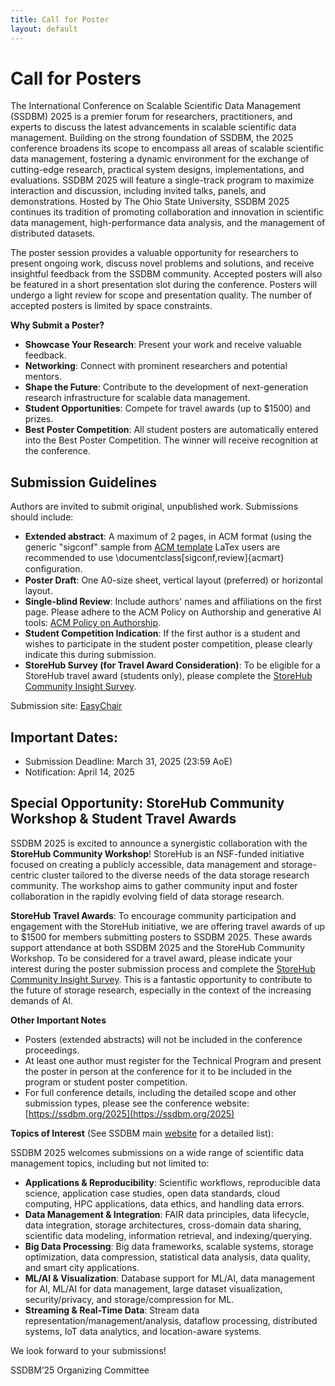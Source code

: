 ```yaml
---
title: Call for Poster
layout: default
---
```


# Call for Posters

The International Conference on Scalable Scientific Data Management (SSDBM) 2025 is a premier forum for researchers, practitioners, and experts to discuss the latest advancements in scalable scientific data management.  Building on the strong foundation of SSDBM, the 2025 conference broadens its scope to encompass all areas of scalable scientific data management, fostering a dynamic environment for the exchange of cutting-edge research, practical system designs, implementations, and evaluations.  SSDBM 2025 will feature a single-track program to maximize interaction and discussion, including invited talks, panels, and demonstrations.  Hosted by The Ohio State University, SSDBM 2025 continues its tradition of promoting collaboration and innovation in scientific data management, high-performance data analysis, and the management of distributed datasets.

The poster session provides a valuable opportunity for researchers to present ongoing work, discuss novel problems and solutions, and receive insightful feedback from the SSDBM community.  Accepted posters will also be featured in a short presentation slot during the conference.  Posters will undergo a light review for scope and presentation quality.  The number of accepted posters is limited by space constraints.

**Why Submit a Poster?**
- **Showcase Your Research**: Present your work and receive valuable feedback.
- **Networking**: Connect with prominent researchers and potential mentors.
- **Shape the Future**: Contribute to the development of next-generation research infrastructure for scalable data management.
- **Student Opportunities**: Compete for travel awards (up to $1500) and prizes.
- **Best Poster Competition**: All student posters are automatically entered into the Best Poster Competition. The winner will receive recognition at the conference.


## Submission Guidelines

Authors are invited to submit original, unpublished work. Submissions should include:
- **Extended abstract**: A maximum of 2 pages, in ACM format (using the generic "sigconf" sample from [ACM template](https://www.acm.org/publications/proceedings-template) LaTex users are recommended to use \documentclass[sigconf,review]{acmart} conﬁguration. 
- **Poster Draft**:  One A0-size sheet, vertical layout (preferred) or horizontal layout.
- **Single-blind Review**: Include authors' names and affiliations on the first page.  Please adhere to the ACM Policy on Authorship and generative AI tools: [ACM Policy on Authorship](https://www.acm.org/publications/policies/new-acm-policy-on-authorship).
- **Student Competition Indication**:  If the first author is a student and wishes to participate in the student poster competition, please clearly indicate this during submission.
- **StoreHub Survey (for Travel Award Consideration)**: To be eligible for a StoreHub travel award (students only), please complete the [StoreHub Community Insight Survey](https://forms.gle/c6fmQkiSrCYWQMij9).

Submission site: [EasyChair](https://easychair.org/conferences/?conf=ssdbm2025)

## Important Dates:
- Submission Deadline: March 31, 2025 (23:59 AoE)
- Notification: April 14, 2025

## Special Opportunity:  StoreHub Community Workshop & Student Travel Awards

SSDBM 2025 is excited to announce a synergistic collaboration with the **StoreHub Community Workshop**! StoreHub is an NSF-funded initiative focused on creating a publicly accessible, data management and storage-centric cluster tailored to the diverse needs of the data storage research community. The workshop aims to gather community input and foster collaboration in the rapidly evolving field of data storage research.

**StoreHub Travel Awards**:  To encourage community participation and engagement with the StoreHub initiative, we are offering travel awards of up to $1500 for members submitting posters to SSDBM 2025.  These awards support attendance at both SSDBM 2025 and the StoreHub Community Workshop.  To be considered for a travel award, please indicate your interest during the poster submission process and complete the [StoreHub Community Insight Survey](https://forms.gle/c6fmQkiSrCYWQMij9). This is a fantastic opportunity to contribute to the future of storage research, especially in the context of the increasing demands of AI.

**Other Important Notes**

- Posters (extended abstracts) will not be included in the conference proceedings.
- At least one author must register for the Technical Program and present the poster in person at the conference for it to be included in the program or student poster competition.
- For full conference details, including the detailed scope and other submission types, please see the conference website: [https://ssdbm.org/2025](https://ssdbm.org/2025)

**Topics of Interest** (See SSDBM main [website](https://ssdbm.org/2025) for a detailed list):

SSDBM 2025 welcomes submissions on a wide range of scientific data management topics, including but not limited to:

- **Applications & Reproducibility**: Scientific workflows, reproducible data science, application case studies, open data standards, cloud computing, HPC applications, data ethics, and handling data errors.
- **Data Management & Integration**: FAIR data principles, data lifecycle, data integration, storage architectures, cross-domain data sharing, scientific data modeling, information retrieval, and indexing/querying.
- **Big Data Processing**: Big data frameworks, scalable systems, storage optimization, data compression, statistical data analysis, data quality, and smart city applications.
- **ML/AI & Visualization**: Database support for ML/AI, data management for AI, ML/AI for data management, large dataset visualization, security/privacy, and storage/compression for ML.
- **Streaming & Real-Time Data**: Stream data representation/management/analysis, dataflow processing, distributed systems, IoT data analytics, and location-aware systems.

We look forward to your submissions!

SSDBM’25 Organizing Committee

<!-- For questions regarding the call for papers, contact [ssdbm2023@easychair.org](mailto:ssdbm2023@easychair.org).-->

